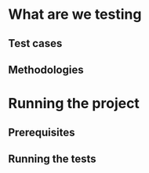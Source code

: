 # What are we testing
## Test cases
## Methodologies
# Running the project
## Prerequisites
## Running the tests